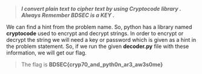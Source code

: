 >***I convert plain text to cipher text by using Cryptocode library . Always Remember BDSEC is a KEY .***

We can find a hint from the problem name. So, python has a library named **cryptocode** used to encrypt and decrypt strings. In order to encrypt or decrypt the string we will need a key or password which is given as a hint in the problem statement. So, if we run the given **decoder.py** file with these information, we will get our flag.

>The flag is **BDSEC{cryp70_and_pyth0n_ar3_aw3s0me}**